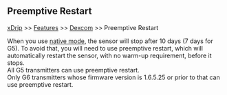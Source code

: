 ## Preemptive Restart
[xDrip](../README.md) >> [Features](./Features_page.md) >> [Dexcom](./Dexcom_page.md) >> Preemptive Restart  
  
When you use [native mode](./Native-Algorithm.md), the sensor will stop after 10 days (7 days for G5).  To avoid that, you will need to use preemptive restart, which will automatically restart the sensor, with no warm-up requirement, before it stops.    
All G5 transmitters can use preemptive restart.  
Only G6 transmitters whose firmware version is 1.6.5.25 or prior to that can use preemptive restart.  
  

